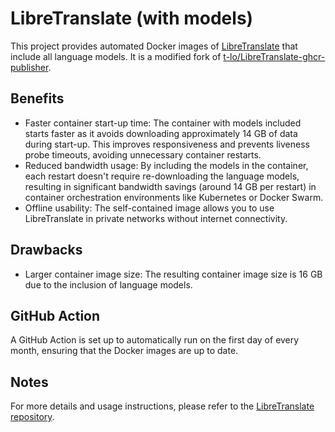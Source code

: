 # LibreTranslate (with models)

This project provides automated Docker images of [LibreTranslate](https://github.com/LibreTranslate/LibreTranslate) that include all language models. It is a modified fork of [t-lo/LibreTranslate-ghcr-publisher](https://github.com/t-lo/LibreTranslate-ghcr-publisher).

## Benefits

- Faster container start-up time: The container with models included starts faster as it avoids downloading approximately 14 GB of data during start-up. This improves responsiveness and prevents liveness probe timeouts, avoiding unnecessary container restarts.
- Reduced bandwidth usage: By including the models in the container, each restart doesn't require re-downloading the language models, resulting in significant bandwidth savings (around 14 GB per restart) in container orchestration environments like Kubernetes or Docker Swarm.
- Offline usability: The self-contained image allows you to use LibreTranslate in private networks without internet connectivity.

## Drawbacks

- Larger container image size: The resulting container image size is 16 GB due to the inclusion of language models.

## GitHub Action

A GitHub Action is set up to automatically run on the first day of every month, ensuring that the Docker images are up to date.

## Notes

For more details and usage instructions, please refer to the [LibreTranslate repository](https://github.com/LibreTranslate/LibreTranslate).
